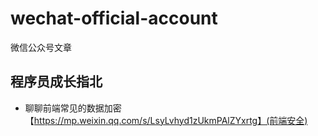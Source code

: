 # wechat-official-account
微信公众号文章

## 程序员成长指北
* 聊聊前端常见的数据加密 【https://mp.weixin.qq.com/s/LsyLvhyd1zUkmPAlZYxrtg】(前端安全)

